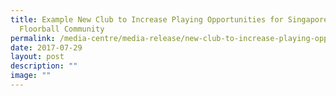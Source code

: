 ```yaml
---
title: Example New Club to Increase Playing Opportunities for Singapore
  Floorball Community
permalink: /media-centre/media-release/new-club-to-increase-playing-opportunities-for-singapore-floorball/
date: 2017-07-29
layout: post
description: ""
image: ""
---
```

